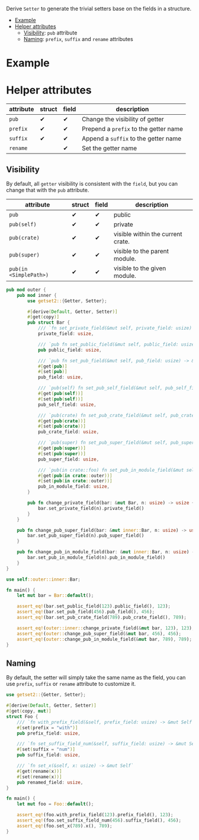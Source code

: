 Derive `Setter` to generate the trivial setters base on the fields in a structure.

- [Example](#example)
- [Helper attributes](#helper-attributes)
  - [Visibility](#visibility): `pub` attribute
  - [Naming](#naming): `prefix`, `suffix` and `rename` attributes

# Example


# Helper attributes

| attribute | struct | field | description |
| --------- | ------ | ----- | ----------- |
| `pub` | ✔ | ✔ | Change the visibility of getter |
| `prefix` | ✔ | ✔ | Prepend a `prefix` to the getter name |
| `suffix` | ✔ | ✔ | Append a `suffix` to the getter name |
| `rename` | | ✔ | Set the getter name |

## Visibility

By default, all `getter` visibility is consistent with the `field`, but you can change that with the `pub` attribute.

| attribute | struct | field | description |
| --------- | ------ | ----- | ----------- |
| `pub` | ✔ | ✔ | public |
| `pub(self)` | ✔ | ✔ | private |
| `pub(crate)` | ✔ | ✔ | visible within the current crate. |
| `pub(super)` | ✔ | ✔ | visible to the parent module. |
| `pub(in <SimplePath>)` | ✔ | ✔ | visible to the given module. |

```rust
pub mod outer {
    pub mod inner {
        use getset2::{Getter, Setter};

        #[derive(Default, Getter, Setter)]
        #[get(copy)]
        pub struct Bar {
            /// `fn set_private_field(&mut self, private_field: usize) -> &mut Self`
            private_field: usize,

            /// `pub fn set_public_field(&mut self, public_field: usize) -> &mut Self`
            pub public_field: usize,

            /// `pub fn set_pub_field(&mut self, pub_field: usize) -> &mut Self`
            #[get(pub)]
            #[set(pub)]
            pub_field: usize,

            /// `pub(self) fn set_pub_self_field(&mut self, pub_self_field: usize) -> &mut Self`
            #[get(pub(self))]
            #[set(pub(self))]
            pub_self_field: usize,

            /// `pub(crate) fn set_pub_crate_field(&mut self, pub_crate_field: usize) -> &mut Self`
            #[get(pub(crate))]
            #[set(pub(crate))]
            pub_crate_field: usize,

            /// `pub(super) fn set_pub_super_field(&mut self, pub_super_field: usize) -> &mut Self`
            #[get(pub(super))]
            #[set(pub(super))]
            pub_super_field: usize,

            /// `pub(in crate::foo) fn set_pub_in_module_field(&mut self, pub_in_module_field: usize) -> &mut Self``
            #[get(pub(in crate::outer))]
            #[set(pub(in crate::outer))]
            pub_in_module_field: usize,
        }

        pub fn change_private_field(bar: &mut Bar, n: usize) -> usize {
            bar.set_private_field(n).private_field()
        }
    }

    pub fn change_pub_super_field(bar: &mut inner::Bar, n: usize) -> usize {
        bar.set_pub_super_field(n).pub_super_field()
    }

    pub fn change_pub_in_module_field(bar: &mut inner::Bar, n: usize) -> usize {
        bar.set_pub_in_module_field(n).pub_in_module_field()
    }
}

use self::outer::inner::Bar;

fn main() {
    let mut bar = Bar::default();

    assert_eq!(bar.set_public_field(123).public_field(), 123);
    assert_eq!(bar.set_pub_field(456).pub_field(), 456);
    assert_eq!(bar.set_pub_crate_field(789).pub_crate_field(), 789);

    assert_eq!(outer::inner::change_private_field(&mut bar, 123), 123);
    assert_eq!(outer::change_pub_super_field(&mut bar, 456), 456);
    assert_eq!(outer::change_pub_in_module_field(&mut bar, 789), 789);
}
```

## Naming

By default, the setter will simply take the same name as the field, you can use `prefix`, `suffix` or `rename` attribute to customize it.

```rust
use getset2::{Getter, Setter};

#[derive(Default, Getter, Setter)]
#[get(copy, mut)]
struct Foo {
    /// `fn with_prefix_field(&self, prefix_field: usize) -> &mut Self`
    #[set(prefix = "with")]
    pub prefix_field: usize,

    /// `fn set_suffix_field_num(&self, suffix_field: usize) -> &mut Self`
    #[set(suffix = "num")]
    pub suffix_field: usize,

    /// `fn set_x(&self, x: usize) -> &mut Self`
    #[get(rename(x))]
    #[set(rename(x))]
    pub renamed_field: usize,
}

fn main() {
    let mut foo = Foo::default();

    assert_eq!(foo.with_prefix_field(123).prefix_field(), 123);
    assert_eq!(foo.set_suffix_field_num(456).suffix_field(), 456);
    assert_eq!(foo.set_x(789).x(), 789);
}
```

